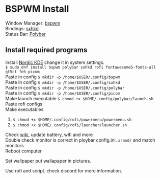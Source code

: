 # BSPWM Install

Window Manager: [bspwm](https://github.com/baskerville/bspwm)  
Bindings: [sxhkd](https://github.com/baskerville/sxhkd)  
Status Bar: [Polybar](https://github.com/polybar/polybar)

## Install required programs

Install [Nordic KDE](https://store.kde.org/p/1327093) change it in system settings.  
`$ sudo dnf install bspwm polybar sxhkd rofi fontawesome5-fonts-all qt5ct feh picom`  
Paste in config `$ mkdir -p /home/$USER/.config/bspwm`  
Paste in config `$ mkdir -p /home/$USER/.config/sxhkd`  
Paste in config `$ mkdir -p /home/$USER/.config/polybar`  
Paste in config `$ mkdir -p /home/$USER/.config/picom`  
Make launch executable `$ chmod +x $HOME/.config/polybar/launch.sh`  
Paste rofi configs  
Make executables

1. `$ chmod +x $HOME/.config/rofi/powermenu/powermenu.sh`
2. `$ chmod +x $HOME/.config/rofi/launcher/launcher.sh`

Check [wiki](https://github.com/polybar/polybar/wiki), update battery, wifi and more  
Double check monitor is correct in ploybar config.ini. `xrandr` and match monitors  
Reboot computer

Set wallpaper put wallapaper in pictures.

Use rofi and script. check discord for more information.
